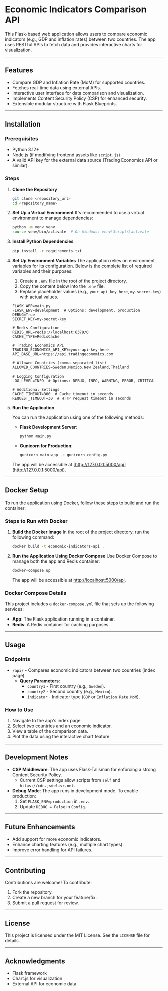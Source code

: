 # **Economic Indicators Comparison API**

This Flask-based web application allows users to compare economic indicators (e.g., GDP and inflation rates) between two countries. The app uses RESTful APIs to fetch data and provides interactive charts for visualization.

---

## **Features**
- Compare GDP and Inflation Rate (MoM) for supported countries.
- Fetches real-time data using external APIs.
- Interactive user interface for data comparison and visualization.
- Implements Content Security Policy (CSP) for enhanced security.
- Extensible modular structure with Flask Blueprints.

---

## **Installation**

### **Prerequisites**
- Python 3.12+
- Node.js (if modifying frontend assets like `script.js`)
- A valid API key for the external data source (Trading Economics API or similar).

### **Steps**
1. **Clone the Repository**
   ```bash
   git clone <repository_url>
   cd <repository_name>
   ```

2. **Set Up a Virtual Environment**
   It's recommended to use a virtual environment to manage dependencies:
   ```bash
   python -m venv venv
   source venv/bin/activate  # On Windows: venv\Scripts\activate
   ```

3. **Install Python Dependencies**
   ```bash
   pip install -r requirements.txt
   ```

4. **Set Up Environment Variables**
   The application relies on environment variables for its configuration. Below is the complete list of required variables and their purposes:
   
   1. Create a `.env` file in the root of the project directory.
   2. Copy the content below into the `.env` file.
   3. Replace placeholder values (e.g., `your_api_key_here`, `my-secret-key`) with actual values.

   ```env
   FLASK_APP=main.py
   FLASK_ENV=development  # Options: development, production
   DEBUG=True
   SECRET_KEY=my-secret-key

   # Redis Configuration
   REDIS_URL=redis://localhost:6379/0
   CACHE_TYPE=RedisCache

   # Trading Economics API
   TRADING_ECONOMICS_API_KEY=your-api-key-here
   API_BASE_URL=https://api.tradingeconomics.com

   # Allowed Countries (comma-separated list)
   ALLOWED_COUNTRIES=Sweden,Mexico,New Zealand,Thailand

   # Logging Configuration
   LOG_LEVEL=INFO  # Options: DEBUG, INFO, WARNING, ERROR, CRITICAL

   # Additional Settings
   CACHE_TIMEOUT=300  # Cache timeout in seconds
   REQUEST_TIMEOUT=30  # HTTP request timeout in seconds
   ```

5. **Run the Application**

   You can run the application using one of the following methods:

   - **Flask Development Server**:
     ```bash
     python main.py
     ```

   - **Gunicorn for Production**:
     ```bash
     gunicorn main:app -c gunicorn_config.py
     ```

   The app will be accessible at [http://127.0.0.1:5000/api](http://127.0.0.1:5000/api).

---

## **Docker Setup**

To run the application using Docker, follow these steps to build and run the container:

### **Steps to Run with Docker**
1. **Build the Docker Image**
   In the root of the project directory, run the following command:
   ```bash
   docker build -t economic-indicators-api .
   ```

2. **Run the Application Using Docker Compose**
   Use Docker Compose to manage both the app and Redis container:
   ```bash
   docker-compose up
   ```

   The app will be accessible at [http://localhost:5000/api](http://localhost:5000/api).

### **Docker Compose Details**
This project includes a `docker-compose.yml` file that sets up the following services:
- **App**: The Flask application running in a container.
- **Redis**: A Redis container for caching purposes.

---

## **Usage**

### **Endpoints**
- `/api/` - Compares economic indicators between two countries (index page).
  - **Query Parameters**:
    - `country1` - First country (e.g., `Sweden`).
    - `country2` - Second country (e.g., `Mexico`).
    - `indicator` - Indicator type (`GDP` or `Inflation Rate MoM`).

### **How to Use**
1. Navigate to the app's index page.
2. Select two countries and an economic indicator.
3. View a table of the comparison data.
4. Plot the data using the interactive chart feature.

---

## **Development Notes**
- **CSP Middleware**: The app uses Flask-Talisman for enforcing a strong Content Security Policy.
  - Current CSP settings allow scripts from `self` and `https://cdn.jsdelivr.net`.
- **Debug Mode**: The app runs in development mode. To enable production:
  1. Set `FLASK_ENV=production` in `.env`.
  2. Update `DEBUG = False` in `Config`.

---

## **Future Enhancements**
- Add support for more economic indicators.
- Enhance charting features (e.g., multiple chart types).
- Improve error handling for API failures.

---

## **Contributing**
Contributions are welcome! To contribute:
1. Fork the repository.
2. Create a new branch for your feature/fix.
3. Submit a pull request for review.

---

## **License**
This project is licensed under the MIT License. See the `LICENSE` file for details.

---

## **Acknowledgments**
- Flask framework
- Chart.js for visualization
- External API for economic data

